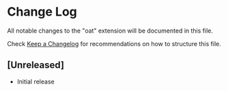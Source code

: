 # Change Log

All notable changes to the "oat" extension will be documented in this file.

Check [Keep a Changelog](http://keepachangelog.com/) for recommendations on how to structure this file.

## [Unreleased]

- Initial release